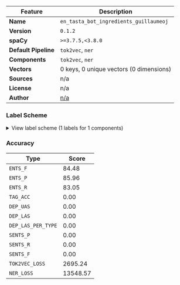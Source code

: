 | Feature | Description |
| --- | --- |
| **Name** | `en_tasta_bot_ingredients_guillaumeoj` |
| **Version** | `0.1.2` |
| **spaCy** | `>=3.7.5,<3.8.0` |
| **Default Pipeline** | `tok2vec`, `ner` |
| **Components** | `tok2vec`, `ner` |
| **Vectors** | 0 keys, 0 unique vectors (0 dimensions) |
| **Sources** | n/a |
| **License** | n/a |
| **Author** | [n/a]() |

### Label Scheme

<details>

<summary>View label scheme (1 labels for 1 components)</summary>

| Component | Labels |
| --- | --- |
| **`ner`** | `Ingredient` |

</details>

### Accuracy

| Type | Score |
| --- | --- |
| `ENTS_F` | 84.48 |
| `ENTS_P` | 85.96 |
| `ENTS_R` | 83.05 |
| `TAG_ACC` | 0.00 |
| `DEP_UAS` | 0.00 |
| `DEP_LAS` | 0.00 |
| `DEP_LAS_PER_TYPE` | 0.00 |
| `SENTS_P` | 0.00 |
| `SENTS_R` | 0.00 |
| `SENTS_F` | 0.00 |
| `TOK2VEC_LOSS` | 2695.24 |
| `NER_LOSS` | 13548.57 |